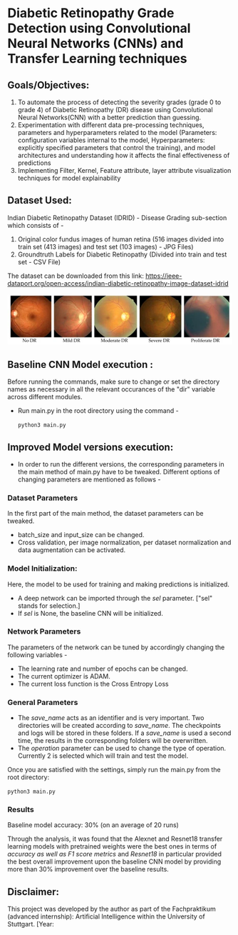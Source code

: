 # Diabetic Retinopathy Grade Detection using Convolutional Neural Networks (CNNs) and Transfer Learning techniques

## Goals/Objectives: 
1) To automate the process of detecting the severity grades (grade 0 to grade 4) of Diabetic Retinopathy (DR) disease using Convolutional Neural Networks(CNN) with a better prediction than guessing.
2) Experimentation with different data pre-processing techniques, parameters and hyperparameters related to the model (Parameters: configuration variables internal to the model, Hyperparameters: explicitly specified parameters that control the training), and model architectures and understanding how it affects the final effectiveness of predictions
3) Implementing Filter, Kernel, Feature attribute, layer attribute visualization techniques for model explainability

## Dataset Used: 
Indian Diabetic Retinopathy Dataset (IDRID) - Disease Grading sub-section which consists of -
1. Original color fundus images of human retina (516 images divided into train set (413 images) and test set (103 images) - JPG Files)
2. Groundtruth Labels for Diabetic Retinopathy (Divided into train and test set - CSV File)

The dataset can be downloaded from this link: https://ieee-dataport.org/open-access/indian-diabetic-retinopathy-image-dataset-idrid

![5 stages of the disease](https://github.com/SohamBera16/Diabetic-Retinopathy-Grade-Detection-using-CNNs-and-Transfer-Learning-techniques/blob/main/5%20stages%20of%20DR.jpg)

## Baseline CNN Model execution :

Before running the commands, make sure to change or set the directory names as necessary in all the relevant occurances of the "dir" variable across different modules.

- Run main.py in the root directory using the command -

  `python3 main.py`
  
## Improved Model versions execution: 
- In order to run the different versions, the corresponding parameters in the main method of main.py have to be tweaked. Different options of changing parameters are mentioned as follows -

### Dataset Parameters

In the first part of the main method, the dataset parameters can be tweaked. 
- batch_size and input_size can be changed.
- Cross validation, per image normalization, per dataset normalization and data augmentation can be activated.

### Model Initialization: 

Here, the model to be used for training and making predictions is initialized.
- A deep network can be imported through the *sel* parameter. ["sel" stands for selection.]
- If *sel* is None, the baseline CNN will be initialized.

### Network Parameters

The parameters of the network can be tuned by accordingly changing the following variables -
- The learning rate and number of epochs can be changed.
- The current optimizer is ADAM.
- The current loss function is the Cross Entropy Loss

### General Parameters

- The *save_name* acts as an identifier and is very important. Two directories will be created according to *save_name*. The checkpoints and logs will be stored in these folders. If a *save_name* is used a second time, the results in the corresponding folders will be overwritten.
- The *operation* parameter can be used to change the type of operation. Currently 2 is selected which will train and test the model.

Once you are satisfied with the settings, simply run the main.py from the root directory:

  `python3 main.py`
  
### Results

Baseline model accuracy: 30% (on an average of 20 runs)

Through the analysis, it was found that the Alexnet and Resnet18 transfer learning models with pretrained weights were the best ones in terms of *accuracy as well as F1 score metrics* and *Resnet18* in particular provided the best overall improvement upon the baseline CNN model by providing more than 30% improvement over the baseline results.

## Disclaimer: 
This project was developed by the author as part of the Fachpraktikum (advanced internship): Artificial Intelligence within the University of Stuttgart. [Year:
